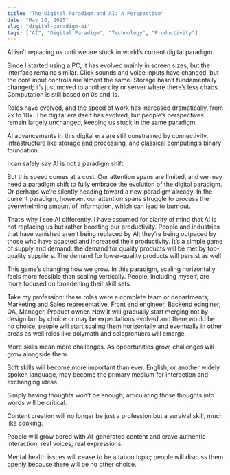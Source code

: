 ```yaml
---
title: "The Digital Paradigm and AI: A Perspective"
date: "May 10, 2025"
slug: "digital-paradigm-ai"
tags: ["AI", "Digital Paradigm", "Technology", "Productivity"]
---
```


AI isn’t replacing us until we are stuck in world’s current digital paradigm.

Since I started using a PC, it has evolved mainly in screen sizes, but the interface remains similar. Click sounds and voice inputs have changed, but the core input controls are almost the same. Storage hasn’t fundamentally changed; it’s just moved to another city or server where there’s less chaos. Computation is still based on 0s and 1s. 

Roles have evolved, and the speed of work has increased dramatically, from 2x to 10x. The digital era itself has evolved, but people’s perspectives remain largely unchanged, keeping us stuck in the same paradigm. 

AI advancements in this digital era are still constrained by connectivity, infrastructure like storage and processing, and classical computing’s binary foundation. 

I can safely say AI is not a paradigm shift.

But this speed comes at a cost. Our attention spans are limited, and we may need a paradigm shift to fully embrace the evolution of the digital paradigm. Or perhaps we’re silently heading toward a new paradigm already. In the current paradigm, however, our attention spans struggle to process the overwhelming amount of information, which can lead to burnout.

That’s why I see AI differently. I have assumed for clarity of mind that AI is not replacing us but rather boosting our productivity. People and industries that have vanished aren’t being replaced by AI; they’re being outpaced by those who have adapted and increased their productivity. It’s a simple game of supply and demand: the demand for quality products will be met by top-quality suppliers. The demand for lower-quality products will persist as well.

This game’s changing how we grow. In this paradigm, scaling horizontally feels more feasible than scaling vertically. People, including myself, are more focused on broadening their skill sets. 

Take my profession: these roles were a complete team or departments, Marketing and Sales representative, Front end engineer, Backend ednginer, QA, Manager, Product owner. Now it will gradually start merging not by design but by choice or may be expectations evolved and there would be no choice, people will start scaling them horizontally and eventually in other areas as well roles like polymath and soloprenuers will emerge.

More skills mean more challenges. As opportunities grow, challenges will grow alongside them. 

Soft skills will become more important than ever. English, or another widely spoken language, may become the primary medium for interaction and exchanging ideas. 

Simply having thoughts won’t be enough; articulating those thoughts into words will be critical. 

Content creation will no longer be just a profession but a survival skill, much like cooking. 

People will grow bored with AI-generated content and crave authentic interaction, real voices, real expressions. 

Mental health issues will cease to be a taboo topic; people will discuss them openly because there will be no other choice.

